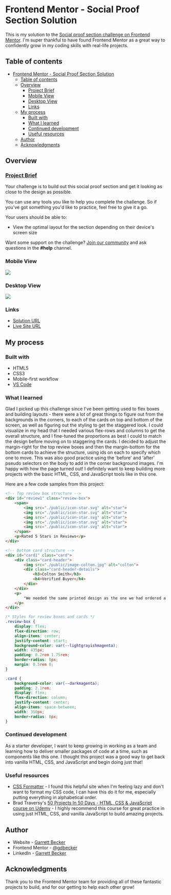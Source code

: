 # Frontend Mentor - Social Proof Section Solution

This is my solution to the [Social proof section challenge on Frontend Mentor](https://www.frontendmentor.io/challenges/social-proof-section-6e0qTv_bA). I'm super thankful to have found Frontend Mentor as a great way to confidently grow in my coding skills with real-life projects. 

## Table of contents

- [Frontend Mentor - Social Proof Section Solution](#frontend-mentor---social-proof-section-solution)
	- [Table of contents](#table-of-contents)
	- [Overview](#overview)
		- [Project Brief](#project-brief)
		- [Mobile View](#mobile-view)
		- [Desktop View](#desktop-view)
		- [Links](#links)
	- [My process](#my-process)
		- [Built with](#built-with)
		- [What I learned](#what-i-learned)
		- [Continued development](#continued-development)
		- [Useful resources](#useful-resources)
	- [Author](#author)
	- [Acknowledgments](#acknowledgments)

## Overview

### [Project Brief](./project%20brief/)

Your challenge is to build out this social proof section and get it looking as close to the design as possible.

You can use any tools you like to help you complete the challenge. So if you've got something you'd like to practice, feel free to give it a go.

Your users should be able to:

- View the optimal layout for the section depending on their device's screen size

Want some support on the challenge? [Join our community](https://www.frontendmentor.io/community) and ask questions in the **#help** channel.

### Mobile View

![](./social-proof-section-mobile.jpg)

### Desktop View

![](./social-proof-section-desktop.jpg)

### Links

- [Solution URL](https://www.frontendmentor.io/solutions/social-proof-section-with-html-css-_QFmuPvzpf)
- [Live Site URL](https://social-proof-section-gdbecker.netlify.app/)

## My process

### Built with

- HTML5
- CSS3
- Mobile-first workflow
- [VS Code](https://code.visualstudio.com)

### What I learned

Glad I picked up this challenge since I've been getting used to flex boxes and building layouts - there were a lot of great things to figure out from the backgrounds in the corners, to each of the cards on top and bottom of the screen, as well as figuring out the styling to get the staggered look. I could visualize in my head that I needed various flex-rows and columns to get the overall structure, and I fine-tuned the proportions as best I could to match the design before moving on to staggering the cards. I decided to adjust the margin-right for the top review boxes and then the margin-bottom for the bottom cards to achieve the structure, using ids on each to specify which one to move. This was also good practice using the 'before' and 'after' pseudo selectors on the body to add in the corner background images. I'm happy with how the page turned out! I definitely want to keep building more projects with the basic HTML, CSS, and JavaScript tools like in this one.

Here are a few code samples from this project:

```html
<!-- Top review box structure -->
<div id="review1" class="review-box">
	<span>
		<img src="./public/icon-star.svg" alt="star">
		<img src="./public/icon-star.svg" alt="star">
		<img src="./public/icon-star.svg" alt="star">
		<img src="./public/icon-star.svg" alt="star">
		<img src="./public/icon-star.svg" alt="star">
	</span>
	<p>Rated 5 Stars in Reviews</p>
</div>

<!-- Bottom card structure -->
<div id="card1" class="card">
	<div class="card-header">
		<img src="./public/image-colton.jpg" alt="colton">
		<div class="card-header-details">
			<h3>Colton Smith</h3>
			<h4>Verified Buyer</h4>
		</div>
	</div>
	<p>
		"We needed the same printed design as the one we had ordered a week prior. Not only did they find the original order, but we also received it in time. Excellent!"
	</p>
</div>
```

```css
/* Styles for review boxes and cards */
.review-box {
	display: flex;
	flex-direction: row;
	align-items: center;
	justify-content: start;
	background-color: var(--lightgrayishmagenta);
	width: 435px;
	padding: 0.2rem 1.75rem;
	border-radius: 8px;
	margin: 0.5rem 0;
}

.card {
	background-color: var(--darkmagenta);
	padding: 2.1rem;
	display: flex;
	flex-direction: column;
	justify-content: center;
	align-items: space-between;
	width: 350px;
	border-radius: 8px;
}
```

### Continued development

As a starter developer, I want to keep growing in working as a team and learning how to deliver smaller packages of code at a time, such as components like this one. I thought this project was a good way to get back into vanilla HTML, CSS, and JavaScript and begin doing just that!

### Useful resources

- [CSS Formatter](http://www.lonniebest.com/FormatCSS/) - I found this helpful site when I'm feeling lazy and don't want to format my CSS code, I can have this do it for me, especially putting everything in alphabetical order.
- Brad Traversy's [50 Projects In 50 Days - HTML, CSS & JavaScript course on Udemy](https://www.udemy.com/course/50-projects-50-days/) - I highly recommend this course for great practice in using just HTML, CSS, and vanilla JavaScript to build amazing projects.

## Author

- Website - [Garrett Becker]()
- Frontend Mentor - [@gdbecker](https://www.frontendmentor.io/profile/gdbecker)
- LinkedIn - [Garrett Becker](https://www.linkedin.com/in/garrett-becker-923b4a106/)

## Acknowledgments

Thank you to the Frontend Mentor team for providing all of these fantastic projects to build, and for our getting to help each other grow!